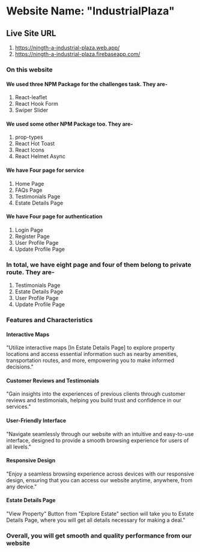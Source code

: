# Website Name: "IndustrialPlaza"

## Live Site URL
  
  1. <https://ningth-a-industrial-plaza.web.app/>
  2. <https://ningth-a-industrial-plaza.firebaseapp.com/>

### On this website

#### We used three NPM Package for the challenges task. They are-

  1. React-leaflet
  2. React Hook Form
  3. Swiper Slider

#### We used some other NPM Package too. They are-

  1. prop-types
  2. React Hot Toast
  3. React Icons
  4. React Helmet Async

#### We have Four page for service
  
  1. Home Page
  2. FAQs Page
  3. Testimonials Page
  4. Estate Details Page

#### We have Four page for authentication

  1. Login Page
  2. Register Page
  3. User Profile Page
  4. Update Profile Page

### In total, we have eight page and four of them belong to private route. They are-

  1. Testimonials Page
  2. Estate Details Page
  3. User Profile Page
  4. Update Profile Page

### Features and Characteristics

#### Interactive Maps
  
  "Utilize interactive maps [In Estate Details Page] to explore property locations and access essential information such as nearby amenities, transportation routes, and more, empowering you to make informed decisions."

#### Customer Reviews and Testimonials
  
  "Gain insights into the experiences of previous clients through customer reviews and testimonials, helping you build trust and confidence in our services."

#### User-Friendly Interface
  
  "Navigate seamlessly through our website with an intuitive and easy-to-use interface, designed to provide a smooth browsing experience for users of all levels."

#### Responsive Design
  
  "Enjoy a seamless browsing experience across devices with our responsive design, ensuring that you can access our website anytime, anywhere, from any device."

#### Estate Details Page
  
  "View Property" Button from "Explore Estate" section will take you to Estate Details Page, where you will get all details necessary for making a deal."

### Overall, you will get smooth and quality performance from our website
